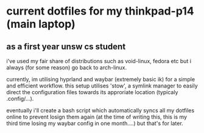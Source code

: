 # current dotfiles for my thinkpad-p14 (main laptop)
## as a first year unsw cs student
i've used my fair share of distributions such as void-linux, fedora etc but i always (for some reason) go back to arch-linux.

currently, im utilising hyprland and waybar (extremely basic ik) for a simple and efficient workflow.
this setup utilises 'stow', a symlink manager to easily direct the configuration files towards its approriate location (typicaly .config/...).

eventually i'll create a bash script which automatically syncs all my dotfiles online to prevent losign them again (at the time of writing this, this is my third time losing my waybar config in one month....) but that's for later.


